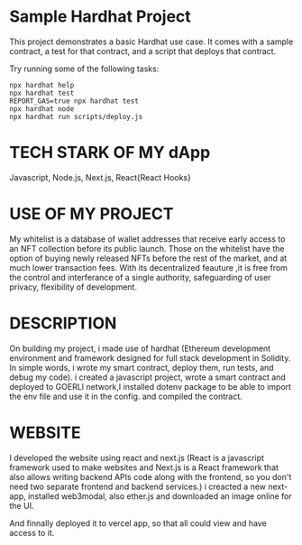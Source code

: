 # Sample Hardhat Project

This project demonstrates a basic Hardhat use case. It comes with a sample contract, a test for that contract, and a script that deploys that contract.

Try running some of the following tasks:

```shell
npx hardhat help
npx hardhat test
REPORT_GAS=true npx hardhat test
npx hardhat node
npx hardhat run scripts/deploy.js
```
# TECH STARK OF MY dApp #
Javascript, Node.js, Next.js, React{React Hooks}

# USE OF MY PROJECT #

My whitelist is a database of wallet addresses that receive early access to an NFT collection before its public launch. Those on the whitelist have the option of buying newly released NFTs before the rest of the market, and at much lower transaction fees. With its decentralized feauture ,it is free from the control and interferance of a single authority, safeguarding of user privacy, flexibility of development.

# DESCRIPTION #

On building my project, i made use of hardhat (Ethereum development environment and framework designed for full stack development in Solidity. In simple words, i wrote my smart contract, deploy them, run tests, and debug my code).
i created a javascript project, wrote a smart contract and deployed to GOERLI network,I installed dotenv package to be able to import the env file and use it in the config. and compiled the contract.
# WEBSITE #

I developed the website using react and next.js (React is a javascript framework used to make websites and Next.js is a React framework that also allows writing backend APIs code along with the frontend, so you don't need two separate frontend and backend services.)
i creacted a new next-app, installed web3modal, also ether.js and downloaded an image online for the UI.

And finnally deployed it to vercel app, so that all could view and have access to it.
